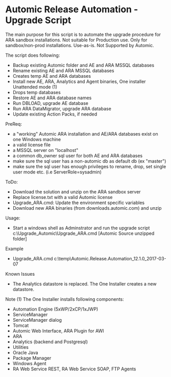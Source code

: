 # Automic Release Automation - Upgrade Script

The main purpose for this script is to automate the upgrade procedure for ARA sandbox installations.
Not suitable for Production use. Only for sandbox/non-prod installations.
Use-as-is. Not Supported by Automic. 

The script does following:
- Backup existing Automic folder and AE and ARA MSSQL databases
- Rename existing AE and ARA MSSQL databases
- Creates temp AE and ARA databases
- Install new AE, ARA, Analytics and Agent binaries, One installer Unattended mode (1)
- Drops temp databases
- Restore AE and ARA database names
- Run DBLOAD, upgrade AE database
- Run ARA DataMigrator, upgrade ARA database
- Update existing Action Packs, if needed

PreReq:
- a "working" Automic ARA installation and AE/ARA databases exist on one Windows machine
- a valid license file
- a MSSQL server on "localhost"
- a common db_owner sql user for both AE and ARA databases
- make sure the sql user has a non-automic db as default db (ex "master")
- make sure the sql user has enough privileges to rename, drop, set single user mode etc. (i.e ServerRole=sysadmin) 

ToDo:
- Download the solution and unzip on the ARA sandbox server 
- Replace license.txt with a valid Automic license
- Upgrade_ARA.cmd: Update the environment specific variables
- Download new ARA binaries (from downloads.automic.com) and unzip 

Usage:
- Start a windows shell as Adminstrator and run the upgrade script
c:\Upgrade_Automic\Upgrade_ARA.cmd  [Automic Source unzipped folder]

Example
- Upgrade_ARA.cmd c:\temp\Automic.Release.Automation_12.1.0_2017-03-07

Known Issues
- The Analytics datastore is replaced. The One Installer creates a new datastore.

Note (1) The One Installer installs following components:
- Automation Engine (5xWP/2xCP/1xJWP)
- ServiceManager 
- ServiceManager dialog
- Tomcat
- Automic Web Interface, ARA Plugin for AWI
- ARA
- Analytics (backend and Postgresql)
- Utilities
- Oracle Java
- Package Manager
- Windows Agent
- RA Web Service REST, RA Web Service SOAP, FTP Agents



